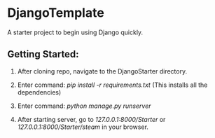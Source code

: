# DjangoTemplate
A starter project to begin using Django quickly.



## Getting Started:


1. After cloning repo, navigate to the DjangoStarter directory.

2. Enter command: *pip install -r requirements.txt* (This installs all the dependencies)

3. Enter command: *python manage.py runserver*
  
4. After starting server, go to *127.0.0.1:8000/Starter* or *127.0.0.1:8000/Starter/steam* in your browser.
